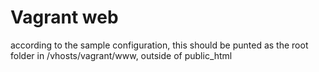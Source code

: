 # Vagrant web

according to the sample configuration, this should be punted as the root folder in /vhosts/vagrant/www, outside
of public_html